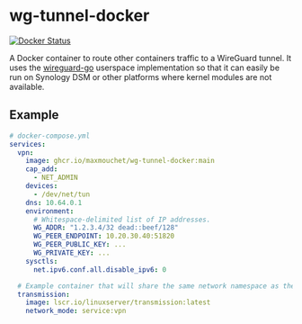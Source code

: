 # wg-tunnel-docker

[![Docker Status](https://img.shields.io/github/workflow/status/maxmouchet/wg-tunnel-docker/Docker?logo=github&label=docker)](https://github.com/maxmouchet/wg-tunnel-docker/actions/workflows/docker.yml)

A Docker container to route other containers traffic to a WireGuard tunnel.
It uses the [wireguard-go](https://github.com/WireGuard/wireguard-go) userspace implementation so that it can easily be run on Synology DSM or other platforms where kernel modules are not available.

## Example

```yml
# docker-compose.yml
services:
  vpn:
    image: ghcr.io/maxmouchet/wg-tunnel-docker:main
    cap_add:
      - NET_ADMIN
    devices:
      - /dev/net/tun
    dns: 10.64.0.1
    environment:
      # Whitespace-delimited list of IP addresses.
      WG_ADDR: "1.2.3.4/32 dead::beef/128"
      WG_PEER_ENDPOINT: 10.20.30.40:51820
      WG_PEER_PUBLIC_KEY: ...
      WG_PRIVATE_KEY: ...
    sysctls:
      net.ipv6.conf.all.disable_ipv6: 0

  # Example container that will share the same network namespace as the VPN container.
  transmission:
    image: lscr.io/linuxserver/transmission:latest
    network_mode: service:vpn
```
